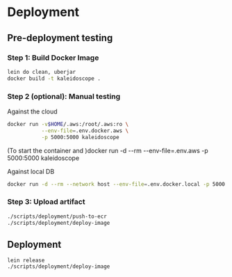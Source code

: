# Deployment

## Pre-deployment testing

### Step 1: Build Docker Image

```bash
lein do clean, uberjar
docker build -t kaleidoscope .
```


### Step 2 (optional): Manual testing 

Against the cloud
```bash
docker run -v$HOME/.aws:/root/.aws:ro \
           --env-file=.env.docker.aws \
           -p 5000:5000 kaleidoscope
```

(To start the container and )docker run -d --rm --env-file=.env.aws -p 5000:5000 kaleidoscope

Against local DB
```bash 
docker run -d --rm --network host --env-file=.env.docker.local -p 5000:5000 kaleidoscope
```

### Step 3: Upload artifact

```bash
./scripts/deployment/push-to-ecr
./scripts/deployment/deploy-image
```

## Deployment
```
lein release
./scripts/deployment/deploy-image
```
